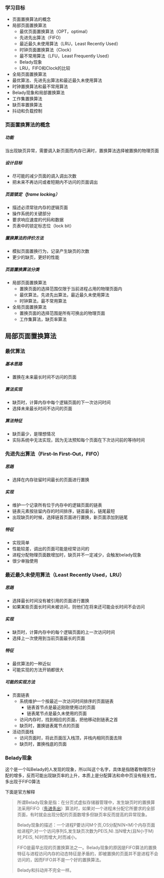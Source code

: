 ### 学习目标

- 页面置换算法的概念
- 局部页面置换算法
  - 最优页面置换算法（OPT，optimal）
  - 先进先出算法（FIFO）
  - 最近最久未使用算法（LRU，Least Recently Used）
  - 时钟页面置换算法（Clock）
  - 最不常用算法（LFU，Least Frequently Used）
  - Belady现象
  - LRU，FIFO和Clock的比较
- 全局页面置换算法
- 最优算法、先进先出算法和最近最久未使用算法
- 时钟置换算法和最不常用算法
- Belady现象和局部置换算法
- 工作集置换算法
- 缺页率置换算法
- 抖动和负载控制



### 页面置换算法的概念

##### 功能

当出现缺页异常，需要调入新页面而内存已满时，置换算法选择被置换的物理页面



##### 设计目标

- 尽可能的减少页面的调入调出次数
- 把未来不再访问或者短期内不访问的页面调出



##### 页面锁定（frame locking）

- 描述必须常驻内存的逻辑页面
- 操作系统的关键部分
- 要求响应速度的代码和数据
- 页表中的锁定标志位（lock bit）



##### 置换算法的评价方法

- 模拟页面置换行为，记录产生缺页的次数
- 更少的缺页，更好的性能



##### 页面置换算法分类

- 局部页面置换算法
  - 置换页面的选择范围仅限于当前进程占用的物理页面内
  - 最优算法，先进先出算法，最近最久未使用算法
  - 时钟算法，最不常用算法
- 全局页面置换算法
  - 置换页面的选择范围是所有可换出的物理页面
  - 工作集算法，缺页率算法



## 局部页面置换算法

### 最优算法

##### 基本思路

- 置换在未来最长时间不访问的页面



##### 算法实现

- 缺页时，计算内存中每个逻辑页面的下一次访问时间
- 选择未来最长时间不访问的页面



##### 算法特征

- 缺页最少，是理想情况
- 实际系统中无法实现，因为无法预知每个页面在下次访问前的等待时间



### 先进先出算法（First-In First-Out，FIFO）

##### 思路

- 选择在内存驻留时间最长的页面进行置换



##### 实现

- 维护一个记录所有位于内存中的逻辑页面的链表
- 链表元素按驻留内存的时间排序，链首最长，链尾最短
- 出现缺页的时候，选择链首页面进行置换，新页面添加到链尾



##### 特征

- 实现简单
- 性能较差，调出的页面可能是经常访问的
- 进程分配物理页面数增加时，缺页并不一定减少，会触发belady现象
- 很少单独使用



### 最近最久未使用算法（Least Recently Used，LRU）

##### 思路
- 选择最长时间没有被引用的页面进行置换
- 如果某些页面长时间未被访问，则他们在将来还可能会长时间不会访问

##### 实现

- 缺页时，计算内存中的每个逻辑页面的上一次访问时间
- 选择上一次使用到当前页面最长的页面

##### 特征

- 最优算法的一种近似
- 可能实现的方法开销都很大

##### 可能的实现方法

- 页面链表
  - 系统维护一个按最近一次访问时间排序的页面链表
    - 链表首节点是最近刚刚使用过的页面
    - 链表尾节点是最久未使用的页面
  - 访问内存时，找到相应的页面，把他移动到链表之首
  - 缺页时，置换链表尾节点的页面
- 活动页面栈
  - 访问页面时，将此页面压入栈顶，并栈内相同页面去除
  - 缺页时，置换栈底的页面





### Belady现象

这个是一个叫Belady的人发现的现象，所以叫这个名字，具体是指随着物理页分配的增多，反而可能出现缺页率的上升，本质上是分配算法和命中页没有相关性，多出现于FIFO算法

下面是官方解释

> 所谓Belady现象是指：在分页式虚拟存储器管理中，发生缺页时的置换算法采用FIFO（[先进先出](https://baike.baidu.com/item/先进先出/9629304)）算法时，如果对一个进程未分配它所要求的全部页面，有时就会出现分配的页面数增多但缺页率反而提高的异常现象。
>
> Belady现象的描述：一个进程P要访问M个页,OS分配N(N<M)个内存页面给进程P;对一个访问序列S,发生缺页次数为PE(S,N).当N增大(且N小于M)时,PE(S, N)时而增大,时而减小。
>
> FIFO是最早出现的页置换算法之一。Belady现象的原因是FIFO算法的置换特征与进程访问内存的动态特征是矛盾的，即被置换的页面并不是进程不会访问的，因而FIFO并不是一个好的置换算法。
>
> Belady和抖动并不完全一样。